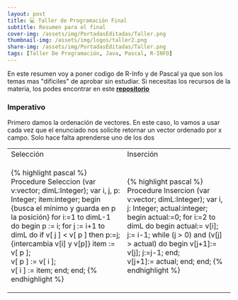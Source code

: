```yaml
---
layout: post
title: 💻 Taller de Programación Final
subtitle: Resumen para el final
cover-img: /assets/img/PortadasEditadas/Taller.png
thumbnail-img: /assets/img/logos/taller2.png
share-img: /assets/img/PortadasEditadas/Taller.png
tags: [Taller De Programación, Java, Pascal, R-INFO]
---
```


En este resumen voy a poner codigo de R-Info y de Pascal ya que son los temas mas "dificiles" de aprobar sin estudiar. Si necesitas los recursos de la materia, los podes encontrar en este [**repositorio**](https://github.com/Fabian-Martinez-Rincon/Taller-de-Programacion)

### Imperativo

Primero damos la ordenación de vectores. En este caso, lo vamos a usar cada vez que el enunciado nos solicite retornar un vector ordenado por x campo. Solo hace falta aprenderse uno de los dos

<table><tr><td>Selección</td><td>Inserción</td></tr><tr><td>

{% highlight pascal %}
Procedure Seleccion (var v:vector; dimL:Integer);
var 
    i, j, p: Integer;
    item:integer;
begin
    {busca el mínimo y guarda en p la posición}
    for i:=1 to dimL-1 do 
    begin 
        p := i;
        for j := i+1 to dimL do
            if v[ j ] < v[ p ] then p:=j;
        {intercambia v[i] y v[p]}
        item := v[ p ];   
        v[ p ] := v[ i ];   
        v[ i ] := item;
    end;
end;
{% endhighlight %}



</td><td>

{% highlight pascal %}
Procedure Insercion (var v:vector; dimL:Integer);
var 
    i, j: Integer; 
    actual:integer;
begin
    actual:=0;
    for i:=2 to dimL do 
    begin 
        actual:= v[i];
        j:= i-1; 
        while (j > 0) and (v[j] > actual) do
        begin
            v[j+1]:= v[j];
            j:=j-1;
        end;  
        v[j+1]:= actual; 
    end;
end;
{% endhighlight %}
</td></tr>
</table>